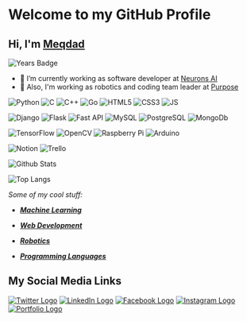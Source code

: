 # Welcome to my GitHub Profile
## Hi, I'm [Meqdad](https://meqdad.me/)
![Years Badge](https://badges.pufler.dev/years/MeqdadDev)

- 🔭 I’m currently working as software developer at [Neurons AI](http://ai-neurons.com/)
- 🔭 Also, I'm working as robotics and coding team leader at [Purpose](https://purpose.ps/)

![Python](https://img.shields.io/badge/-Python-black?style=flat-square&logo=Python)
![C](https://img.shields.io/badge/C-00599C?style=flat&logo=c&logoColor=white)
![C++](https://img.shields.io/badge/C%2B%2B-00599C?style=flat&logo=c%2B%2B&logoColor=white)
![Go](https://img.shields.io/badge/Go-00ADD8?style=flat&logo=go&logoColor=white)
![HTML5](https://img.shields.io/badge/HTML5-E34F26?style=flat&logo=html5&logoColor=white)
![CSS3](https://img.shields.io/badge/CSS3-1572B6?style=flat&logo=css3&logoColor=white)
![JS](https://img.shields.io/badge/JavaScript-323330?style=flat&logo=javascript&logoColor=F7DF1E)

![Django](https://img.shields.io/badge/Django-092E20?style=flat&logo=django&logoColor=white)
![Flask](https://img.shields.io/badge/Flask-000000?style=flat&logo=flask&logoColor=white)
![Fast API](https://img.shields.io/badge/fastapi-109989?style=flat&logo=FASTAPI&logoColor=white)
![MySQL](https://img.shields.io/badge/MySQL-00000F?style=flat&logo=mysql&logoColor=white)
![PostgreSQL](https://img.shields.io/badge/-PostgreSQL-336791?style=flat-square&logo=postgresql)
![MongoDb](https://img.shields.io/badge/MongoDB-4EA94B?style=flat&logo=mongodb&logoColor=white)

![TensorFlow](https://img.shields.io/badge/TensorFlow-FF6F00?style=flat&logo=TensorFlow&logoColor=white)
![OpenCV](https://img.shields.io/badge/OpenCV-27338e?style=flat&logo=OpenCV&logoColor=white)
![Raspberry Pi](https://img.shields.io/badge/RASPBERRY%20PI-C51A4A.svg?&style=flat&logo=raspberry%20pi&logoColor=white)
![Arduino](https://img.shields.io/badge/Arduino-00979D?style=flat&logo=Arduino&logoColor=white)

![Notion](https://img.shields.io/badge/Notion-000000?style=flat&logo=notion&logoColor=white)
![Trello](https://img.shields.io/badge/Trello-0052CC?style=flat&logo=trello&logoColor=white)

![Github Stats](https://github-readme-stats.vercel.app/api?username=MeqdadDev&count_private=true&show_icons=true&include_all_commits=true&theme=light)

![Top Langs](https://github-readme-stats.vercel.app/api/top-langs/?username=MeqdadDev&hide=TeX&layout=compact)

_Some of my cool stuff:_

- ***[Machine Learning](https://github.com/MeqdadDev/Machine-Learning)***

- ***[Web Development](https://github.com/MeqdadDev/Web-Development)***

- ***[Robotics](https://github.com/MeqdadDev/Robotics)***

- ***[Programming Languages](https://github.com/MeqdadDev/Programming-Languages)***


## My Social Media Links


[![Twitter Logo](/logos/twitter.png)](https://twitter.com/MeqdadDev)
[![LinkedIn Logo](/logos/linkedin.png)](https://www.linkedin.com/in/meqdad-darwish/)
[![Facebook Logo](/logos/facebook.png)](https://www.facebook.com/MeqdadDev)
[![Instagram Logo](/logos/instagram.png)](https://www.instagram.com/Meqdad.Dev)
[![Portfolio Logo](/logos/links.png)](https://meqdad.me/)